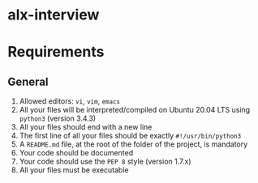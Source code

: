 # alx-interview

# Requirements

## General
1. Allowed editors: ```vi```, ```vim```, ```emacs```
2. All your files will be interpreted/compiled on Ubuntu 20.04 LTS using ```python3``` (version 3.4.3)
3. All your files should end with a new line
4. The first line of all your files should be exactly ```#!/usr/bin/python3```
5. A ```README.md``` file, at the root of the folder of the project, is mandatory
6. Your code should be documented
7. Your code should use the ```PEP 8``` style (version 1.7.x)
8. All your files must be executable